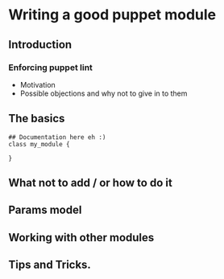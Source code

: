 # Writing a good puppet module

## Introduction

### Enforcing puppet lint

* Motivation
* Possible objections and why not to give in to them

## The basics

```puppet
## Documentation here eh :)
class my_module {

}

```

## What not to add / or how to do it

## Params model

## Working with other modules

## Tips and Tricks.

